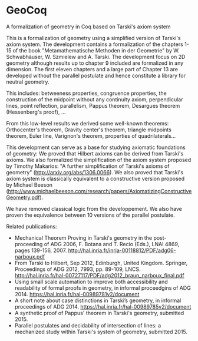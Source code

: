 # GeoCoq
A formalization of geometry in Coq based on Tarski's axiom system

This is a formalization of geometry using a simplified version of Tarski's axiom system. The development contains a formalization of the chapters 1-15 of the book "Metamathematische Methoden in der Geometrie" by W. Schwabhäuser, W. Szmielew and A. Tarski. The development focus on 2D geometry although results up to chapter 9  included are formalized in any dimension.
The first eleven chapters and a large part of Chapter 13 are developed without the parallel postulate and hence constitute a library for neutral geometry.

This includes:
 betweeness properties, 
 congruence properties, 
 the construction of the midpoint without any continuity axiom,
 perpendicular lines,
 point reflection,
 parallelism,
 Pappus theorem,
 Desargues theorem (Hessenberg's proof), ...

From this low-level results we derived some well-known theorems:
 Orthocenter's theorem,
 Gravity center's theorem,
 triangle midpoints theorem,
 Euler line,
 Varignon's theorem,
 properties of quadrilaterals...


This development can serve as a base for studying axiomatic foundations of geometry:
 We proved that Hilbert axioms can be derived from Tarski's axioms.  We also formalized the simplification of the axiom system proposed by Timothy Makarios: "A further simplification of Tarski's axioms of geometry" (http://arxiv.org/abs/1306.0066).
 We also proved that Tarski's axiom system is classically equivalent to a constructive version proposed by Michael Beeson (http://www.michaelbeeson.com/research/papers/AxiomatizingConstructiveGeometry.pdf).

We have removed classical logic from the developpement. 
We also have proven the equivalence between 10 versions of the parallel postulate.

Related publications:
- Mechanical Theorem Proving in Tarski's geometry in the post-proceeding of ADG 2006, F. Botana and T. Recio (Eds.), LNAI 4869, pages 139-156, 2007.
http://hal.inria.fr/inria-00118812/PDF/adg06-narboux.pdf
- From Tarski to Hilbert, Sep 2012, Edinburgh, United Kingdom. Springer, Proceedings of ADG 2012, 7993, pp. 89-109, LNCS. 
http://hal.inria.fr/hal-00727117/PDF/adg2012_braun_narboux_final.pdf
- Using small scale automation to improve both accessibility and readability of formal proofs in geometry, in informal proceedgins of ADG 2014.
https://hal.inria.fr/hal-00989781v2/document
- A short note about case distinctions in Tarski’s geometry, in informal proceedings of ADG 2014.
https://hal.inria.fr/hal-00989785v2/document
- A synthetic proof of Pappus' theorem in Tarski's geometry, submitted 2015.
- Parallel postulates and decidability of intersection of lines: a mechanized study within Tarski's system of geometry, submitted 2015.
